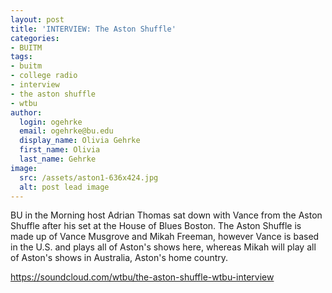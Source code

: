 ```yaml
---
layout: post
title: 'INTERVIEW: The Aston Shuffle'
categories:
- BUITM
tags:
- buitm
- college radio
- interview
- the aston shuffle
- wtbu
author:
  login: ogehrke
  email: ogehrke@bu.edu
  display_name: Olivia Gehrke
  first_name: Olivia
  last_name: Gehrke
image:
  src: /assets/aston1-636x424.jpg
  alt: post lead image
---
```


BU in the Morning host Adrian Thomas sat down with Vance from the Aston Shuffle after his set at the House of Blues Boston. The Aston Shuffle is made up of Vance Musgrove and Mikah Freeman, however Vance is based in the U.S. and plays all of Aston's shows here, whereas Mikah will play all of Aston's shows in Australia, Aston's home country.

https://soundcloud.com/wtbu/the-aston-shuffle-wtbu-interview